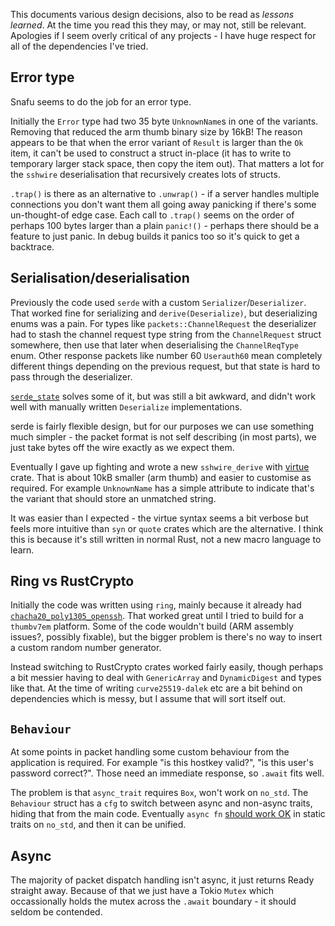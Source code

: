 This documents various design decisions, also to be read as _lessons learned_.
At the time you read this they may, or may not, still be relevant.
Apologies if I seem overly critical of any projects - I have huge respect for
all of the dependencies I've tried.

## Error type

Snafu seems to do the job for an error type.

Initially the `Error` type had two 35 byte `UnknownName`s in one of the variants.
Removing that reduced the arm thumb binary size by 16kB! The reason appears to be that
when the error variant of `Result` is larger than the `Ok` item, it can't be used
to construct a struct in-place (it has to write to temporary larger stack space,
then copy the item out). That matters a lot for the `sshwire` deserialisation
that recursively creates lots of structs.

`.trap()` is there as an alternative to `.unwrap()` - if a server handles multiple connections
you don't want them all going away panicking if there's some un-thought-of edge case.
Each call to `.trap()` seems on the order of perhaps 100 bytes larger than a plain `panic!()` -
perhaps there should be a feature to just panic. In debug builds it panics too so it's quick
to get a backtrace.

## Serialisation/deserialisation

Previously the code used `serde` with a custom `Serializer`/`Deserializer`. That worked
fine for serializing and `derive(Deserialize)`, but deserializing enums was a pain.
For types like `packets::ChannelRequest`
the deserializer had to stash the channel request type string from the `ChannelRequest` struct somewhere,
then use that later when deserialising the `ChannelReqType` enum. Other response packets like number 60 `Userauth60`
mean completely different things depending on the previous request, but that state is hard to pass through
the deserializer.

[`serde_state`](https://docs.rs/serde_state/latest/serde_state/) solves some of it, but was still a bit awkward,
and didn't work well with manually written `Deserialize` implementations.

serde is fairly flexible design,
but for our purposes we can use something much simpler - the packet format is not self describing
(in most parts), we just take bytes off the wire exactly as we expect them.

Eventually I gave up fighting and wrote a new `sshwire_derive` with
[virtue](https://github.com/bincode-org/virtue) crate. That is about 10kB smaller
(arm thumb) and easier to customise as required. For example `UnknownName` has a simple attribute to indicate
that's the variant that should store an unmatched string.

It was easier than I expected - the virtue syntax seems a bit verbose but feels more intuitive than
`syn` or `quote` crates which are the alternative. I think this is because it's still written in
normal Rust, not a new macro language to learn.

## Ring vs RustCrypto

Initially the code was written using `ring`, mainly because it already had
[`chacha20_poly1305_openssh`](https://docs.rs/ring/latest/ring/aead/chacha20_poly1305_openssh/index.html).
That worked great until I tried to build for a `thumbv7em` platform. Some of the code wouldn't build
(ARM assembly issues?, possibly fixable),
but the bigger problem is there's no way to insert a custom random number generator.

Instead switching to RustCrypto crates worked fairly easily, though perhaps a bit messier having
to deal with `GenericArray` and `DynamicDigest` and types like that. At the time of writing `curve25519-dalek` etc
are a bit behind on dependencies which is messy, but I assume that will sort itself out.

## `Behaviour`

At some points in packet handling some custom behaviour from the application is required. For example
"is this hostkey valid?", "is this user's password correct?". Those need an immediate response,
so `.await` fits well.

The problem is that `async_trait` requires `Box`, won't work on `no_std`. The `Behaviour` struct has a `cfg` to switch
between async and non-async traits, hiding that from the main code. Eventually `async fn` [should work OK](https://github.com/rust-lang/rust/issues/91611) in static traits on `no_std`, and then it can be unified.

## Async

The majority of packet dispatch handling isn't async, it just returns Ready straight away. Because of that we just have a Tokio `Mutex` which occassionally
holds the mutex across the `.await` boundary - it should seldom be contended.
